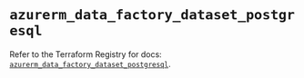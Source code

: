 # `azurerm_data_factory_dataset_postgresql`

Refer to the Terraform Registry for docs: [`azurerm_data_factory_dataset_postgresql`](https://registry.terraform.io/providers/hashicorp/azurerm/4.26.0/docs/resources/data_factory_dataset_postgresql).
